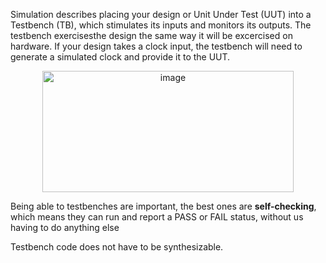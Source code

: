 Simulation describes placing your design or Unit Under Test (UUT) into a Testbench (TB), which stimulates its inputs and monitors its outputs. The testbench exercisesthe design the same way it will be excercised on hardware.
If your design takes a clock input, the testbench will need to generate a simulated clock and provide it to the UUT.

<p align="center">
<img width="402" height="194" alt="image" src="https://github.com/user-attachments/assets/df878a93-aad9-4f0f-b724-c67baee1370d" />

Being able to testbenches are important, the best ones are **self-checking**, which means they can run and report a PASS or FAIL status, without us having to do anything else

Testbench code does not have to be synthesizable. 
